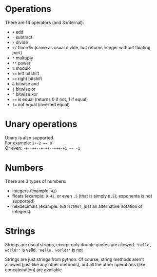 # Operations
There are 14 operators (and 3 internal):
- `+` add
- `-` subtract
- `/` divide
- `//` floordiv (same as usual divide, but returns integer without floating part)
- `*` multuply
- `**` power
- `%` modulo
- `<<` left bitshift
- `>>` right bitshift
- `&` bitwise and
- `|` bitwise or
- `^` bitwise xor
- `==` is equal (returns 0 if not, 1 if equal)
- `!=` not equal (inverted equal)

# Unary operations
Unary is also supported. <br>
For example: `2+-2 == 0` <br>
Or even: `-+--++--+-++--+++-+1 == -1`

# Numbers
There are 3 types of numbers:
- integers (example: `42`)
- floats (example: `0.42`, or even `.5` (that is simply `0.5`); exponenta is not supported)
- hexdecimals (example: `0x5f3759df`, just an alternative notation of integers)

# Strings
Strings are usual strings, except only double quotes are allowed. 
`"Hello, world!"` is valid. `'Hello, world!'` is not

Strings are just strings from python. Of course, string methods aren't allowed
(just like any other methods), but all the other operations (like concatenation)
are available
